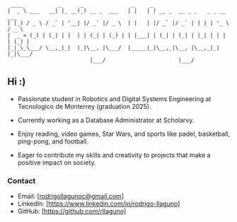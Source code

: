 ```
 ____           _      _               _     _                               
|  _ \ ___   __| |_ __(_) __ _  ___   | |   | | __ _  __ _ _   _ _ __   ___  
| |_) / _ \ / _` | '__| |/ _` |/ _ \  | |   | |/ _` |/ _` | | | | '_ \ / _ \ 
|  _ < (_) | (_| | |  | | (_| | (_) | | |___| | (_| | (_| | |_| | | | | (_) |
|_|_\_\___/ \__,_|_|  |_|\__, |\___/  |_____|_|\__,_|\__, |\__,_|_| |_|\___/ 
                          |___/                       |___/
```

## Hi :)
- Passionate student in Robotics and Digital Systems Engineering at Tecnologico de Monterrey (graduation 2025). 

- Currently working as a Database Administrator at Scholarvy.

- Enjoy reading, video games, Star Wars, and sports like padel, basketball, ping-pong, and football.

- Eager to contribute my skills and creativity to projects that make a positive impact on society.

### Contact

* Email: [rodrigollagunoc@gmail.com]
* LinkedIn: [https://www.linkedin.com/in/rodrigo-llaguno]
* GitHub: [https://github.com/rllaguno]
